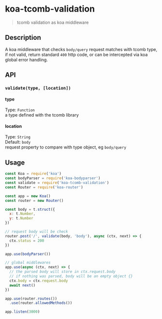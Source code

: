 # koa-tcomb-validation
> tcomb validation as koa middleware

## Description
A koa middleware that checks `body/query` request matches with tcomb type, if not valid, return standard `400` http code, or can be intercepted via koa global error handling.

## API
### `validate(type, [location])`
#### type  
Type: `Function`  
a type defined with the tcomb library

#### location  
Type: `String`  
Default: `body`  
request property to compare with type object, eg `body/query`

## Usage
```js
const Koa = require('koa')
const bodyParser = require('koa-bodyparser')
const validate = require('koa-tcomb-validation')
const Router = require('koa-router')

const app = new Koa()
const router = new Router()

const body = t.struct({
  x: t.Number,
  y: t.Number
})

// request body will be check
router.post('/', validate(body, 'body'), async (ctx, next) => {
  ctx.status = 200
})

app.use(bodyParser())

// global middlewares
app.use(async (ctx, next) => {
  // the parsed body will store in ctx.request.body
  // if nothing was parsed, body will be an empty object {}
  ctx.body = ctx.request.body
  await next()
})

app.use(router.routes())
  .use(router.allowedMethods())

app.listen(3000)
```
